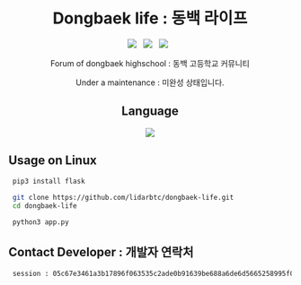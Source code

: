 <div align=center>
 
# Dongbaek life : 동백 라이프
 <p>
 <img src="https://img.shields.io/github/stars/lidarbtc/dongbaek-life?color=%23DF0067&style=for-the-badge"/> &nbsp;
 <img src="https://img.shields.io/github/forks/lidarbtc/dongbaek-life?color=%239999FF&style=for-the-badge"/> &nbsp;
 <img src="https://img.shields.io/github/license/lidarbtc/dongbaek-life?color=%23E8E8E8&style=for-the-badge"/> &nbsp;
 
Forum of dongbaek highschool : 동백 고등학교 커뮤니티

Under a maintenance : 미완성 상태입니다.

## Language</br>

 <img src="https://img.shields.io/badge/Python-FFDD00?style=for-the-badge&logo=python&logoColor=blue"/></br>
</div>

## Usage on Linux
```sh
 pip3 install flask
 
 git clone https://github.com/lidarbtc/dongbaek-life.git
 cd dongbaek-life

 python3 app.py
 ```

## Contact Developer : 개발자 연락처
```sh
 session : 05c67e3461a3b17896f063535c2ade0b91639be688a6de6d5665258995f0fec660
```
